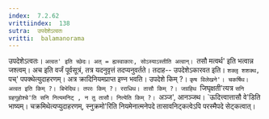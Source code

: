 ```yaml
---
index:  7.2.62
vrittiindex:  138
sutra:  उपदेशेऽत्वतः
vritti:  balamanorama 
---
```


उपदेशेऽत्वतः। `अत्वत' इति च्छेदः। अत् = ह्यस्वाकारः, सोऽस्याऽस्तीति अत्वान्। `तसौ मत्वर्थ' इति भत्वान्न जश्त्वम्। अच इति वर्जं पूर्वसूत्रं, तत्र यदनुवृत्तं तदप्यनुवर्तते। तदाह-- उपदेशेऽकारवत इति। `शक्लृ शशक्थ, `पच्' पपक्थेत्युदाहरणम्। अत्र क्रादिनियमप्राप्त इण्न भवति। उपदेशे किम् ?। `कृष विलेखने'। चकर्षिथ। अत्वत इति किम् ?। बिभेदिथ। तपरः किम् ?। रराधिथ। तासौ किम् ?। जग्रहिथ `जिघृक्षती'त्यत्र `सनि ग्रहगुहोश्चे'ति सनि नित्यमनिट् , न तु तासौ। नित्येति किम् ?। `अञ्ज', आनञ्जथ। `ऊदित्त्वात्तासौ वे'डिति भाष्यम्। चक्रमिथेत्यप्युदाहरणम्, स्नुक्रमो'रिति नियमेनात्मनेपदे तासावनिट्कत्वेऽपि परस्मैपदे सेट्कत्वात्। 

